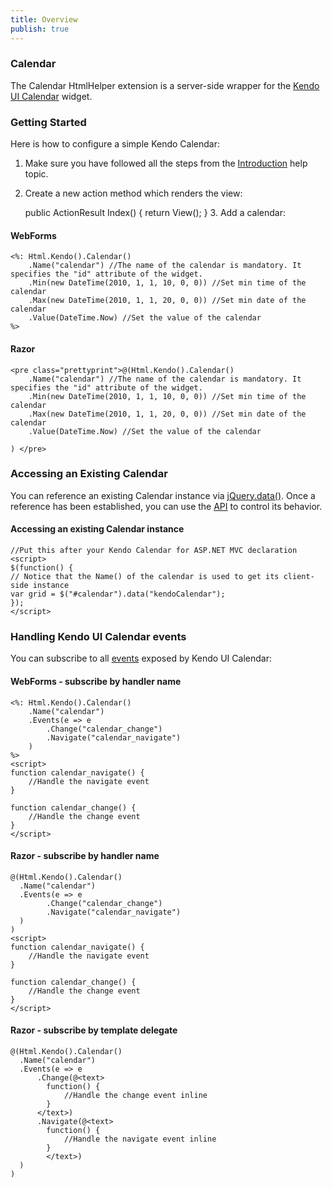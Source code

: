 ```yaml
---
title: Overview
publish: true
---
```


### Calendar

The Calendar HtmlHelper extension is a server-side wrapper for the [Kendo UI Calendar](http://www.kendoui.com/documentation/ui-widgets/calendar/overview.aspx) widget.

### Getting Started

Here is how to configure a simple Kendo Calendar:

1.  Make sure you have followed all the steps from the [Introduction](http://www.kendoui.com/documentation/asp-net-mvc/introduction.aspx) help topic.

2.  Create a new action method which renders the view:

    public ActionResult Index()
    {
    return View();
    }
        3.  Add a calendar:

#### WebForms
 
    <%: Html.Kendo().Calendar()
        .Name("calendar") //The name of the calendar is mandatory. It specifies the "id" attribute of the widget.
        .Min(new DateTime(2010, 1, 1, 10, 0, 0)) //Set min time of the calendar
        .Max(new DateTime(2010, 1, 1, 20, 0, 0)) //Set min date of the calendar
        .Value(DateTime.Now) //Set the value of the calendar
    %>
              
#### Razor
 
    <pre class="prettyprint">@(Html.Kendo().Calendar()
        .Name("calendar") //The name of the calendar is mandatory. It specifies the "id" attribute of the widget.
        .Min(new DateTime(2010, 1, 1, 10, 0, 0)) //Set min time of the calendar
        .Max(new DateTime(2010, 1, 1, 20, 0, 0)) //Set min date of the calendar
        .Value(DateTime.Now) //Set the value of the calendar
    
    ) </pre>  

### Accessing an Existing Calendar

You can reference an existing Calendar instance via [jQuery.data()](http://api.jquery.com/jQuery.data/).
Once a reference has been established, you can use the [API](http://www.kendoui.com/documentation/ui-widgets/calendar/methods.aspx) to control its behavior.

  

#### Accessing an existing Calendar instance
 
    //Put this after your Kendo Calendar for ASP.NET MVC declaration
    <script>
    $(function() { 
    // Notice that the Name() of the calendar is used to get its client-side instance
    var grid = $("#calendar").data("kendoCalendar");
    });
    </script>
      

### Handling Kendo UI Calendar events

You can subscribe to all [events](http://www.kendoui.com/documentation/ui-widgets/calendar/events.aspx) exposed by Kendo UI Calendar:

  

#### WebForms - subscribe by handler name
 
    <%: Html.Kendo().Calendar()
        .Name("calendar")
        .Events(e => e
            .Change("calendar_change")
            .Navigate("calendar_navigate")
        )
    %>
    <script>
    function calendar_navigate() {
        //Handle the navigate event
    }
    
    function calendar_change() {
        //Handle the change event
    }
    </script>
       

#### Razor - subscribe by handler name
 
    @(Html.Kendo().Calendar()
      .Name("calendar")
      .Events(e => e
            .Change("calendar_change")
            .Navigate("calendar_navigate")
      )
    )
    <script>
    function calendar_navigate() {
        //Handle the navigate event
    }
    
    function calendar_change() {
        //Handle the change event
    }
    </script>
       

#### Razor - subscribe by template delegate
 
    @(Html.Kendo().Calendar()
      .Name("calendar")
      .Events(e => e
          .Change(@<text>
            function() {
                //Handle the change event inline
            }
          </text>)
          .Navigate(@<text>
            function() {
                //Handle the navigate event inline
            }
            </text>)
      )
    )
     
